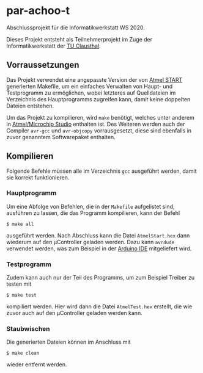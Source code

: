 # par-achoo-t
Abschlussprojekt für die Informatikwerkstatt WS 2020.

Dieses Projekt entsteht als Teilnehmerprojekt im Zuge der Informatikwerkstatt der [TU Clausthal](https://www.tu-clausthal.de/).
## Vorraussetzungen
Das Projekt verwendet eine angepasste Version der von [Atmel START](https://start.atmel.com) generierten Makefile, um ein einfaches Verwalten von Haupt- und Testprogramm zu ermöglichen, wobei letzteres auf Quelldateien im Verzeichnis des Hauptprogramms zugreifen kann, damit keine doppelten Dateien entstehen.

Um das Projekt zu kompilieren, wird `make` benötigt, welches unter anderem in [Atmel/Microchip Studio](https://www.microchip.com/en-us/development-tools-tools-and-software/microchip-studio-for-avr-and-sam-devices) enthalten ist. Des Weiteren werden auch der Compiler `avr-gcc` und `avr-objcopy` vorrausgesetzt, diese sind ebenfalls in zuvor genanntem Softwarepaket enthalten.
## Kompilieren
Folgende Befehle müssen alle im Verzeichnis `gcc` ausgeführt werden, damit sie korrekt funktionieren.
### Hauptprogramm
Um eine Abfolge von Befehlen, die in der `Makefile` aufgelistet sind, ausführen zu lassen, die das Programm kompilieren, kann der Befehl
```
$ make all
```
ausgeführt werden. Nach Abschluss kann die Datei `AtmelStart.hex` dann wiederum auf den µController geladen werden. Dazu kann `avrdude` verwendet werden, was zum Beispiel in der [Arduino IDE](https://www.arduino.cc/en/software) mitgeliefert wird.
### Testprogramm
Zudem kann auch nur der Teil des Programms, um zum Beispiel Treiber zu testen mit 
```
$ make test
```
kompiliert werden. Hier wird dann die Datei `AtmelTest.hex` erstellt, die wie zuvor auch auf den µController geladen werden kann.
### Staubwischen
Die generierten Dateien können im Anschluss mit
```
$ make clean
```
wieder entfernt werden.

